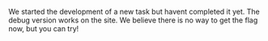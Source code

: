 We started the development of a new task but havent completed it yet.
The debug version works on the site. We believe there is no way to get the flag now, but you can try!
